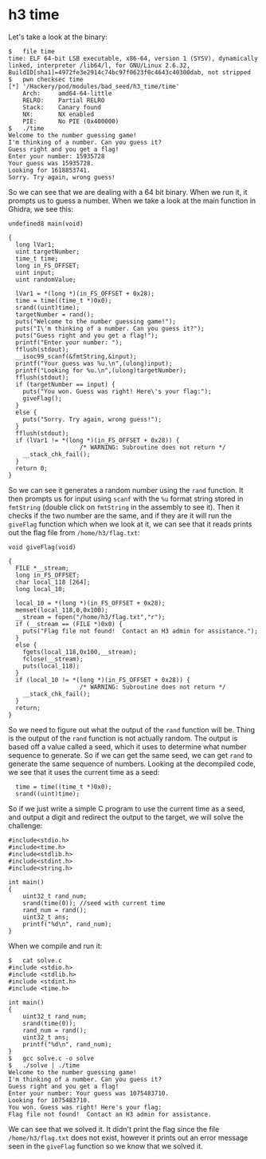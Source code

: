 #	h3 time

Let's take a look at the binary:

```
$	file time 
time: ELF 64-bit LSB executable, x86-64, version 1 (SYSV), dynamically linked, interpreter /lib64/l, for GNU/Linux 2.6.32, BuildID[sha1]=4972fe3e2914c74bc97f0623f0c4643c40300dab, not stripped
$	pwn checksec time 
[*] '/Hackery/pod/modules/bad_seed/h3_time/time'
    Arch:     amd64-64-little
    RELRO:    Partial RELRO
    Stack:    Canary found
    NX:       NX enabled
    PIE:      No PIE (0x400000)
$	./time 
Welcome to the number guessing game!
I'm thinking of a number. Can you guess it?
Guess right and you get a flag!
Enter your number: 15935728
Your guess was 15935728.
Looking for 1618853741.
Sorry. Try again, wrong guess!
```

So we can see that we are dealing with a 64 bit binary. When we run it, it prompts us to guess a number. When we take a look at the main function in Ghidra, we see this:

```
undefined8 main(void)

{
  long lVar1;
  uint targetNumber;
  time_t time;
  long in_FS_OFFSET;
  uint input;
  uint randomValue;
  
  lVar1 = *(long *)(in_FS_OFFSET + 0x28);
  time = time((time_t *)0x0);
  srand((uint)time);
  targetNumber = rand();
  puts("Welcome to the number guessing game!");
  puts("I\'m thinking of a number. Can you guess it?");
  puts("Guess right and you get a flag!");
  printf("Enter your number: ");
  fflush(stdout);
  __isoc99_scanf(&fmtString,&input);
  printf("Your guess was %u.\n",(ulong)input);
  printf("Looking for %u.\n",(ulong)targetNumber);
  fflush(stdout);
  if (targetNumber == input) {
    puts("You won. Guess was right! Here\'s your flag:");
    giveFlag();
  }
  else {
    puts("Sorry. Try again, wrong guess!");
  }
  fflush(stdout);
  if (lVar1 != *(long *)(in_FS_OFFSET + 0x28)) {
                    /* WARNING: Subroutine does not return */
    __stack_chk_fail();
  }
  return 0;
}
```

So we can see it generates a random number using the `rand` function. It then prompts us for input using `scanf` with the `%u` format string stored in `fmtString` (double click on `fmtString` in the assembly to see it). Then it checks if the two number are the same, and if they are it will run the `giveFlag` function which when we look at it, we can see that it reads prints out the flag file from `/home/h3/flag.txt`:

```
void giveFlag(void)

{
  FILE *__stream;
  long in_FS_OFFSET;
  char local_118 [264];
  long local_10;
  
  local_10 = *(long *)(in_FS_OFFSET + 0x28);
  memset(local_118,0,0x100);
  __stream = fopen("/home/h3/flag.txt","r");
  if (__stream == (FILE *)0x0) {
    puts("Flag file not found!  Contact an H3 admin for assistance.");
  }
  else {
    fgets(local_118,0x100,__stream);
    fclose(__stream);
    puts(local_118);
  }
  if (local_10 != *(long *)(in_FS_OFFSET + 0x28)) {
                    /* WARNING: Subroutine does not return */
    __stack_chk_fail();
  }
  return;
}
```

So we need to figure out what the output of the `rand` function will be. Thing is the output of the `rand` function is not actually random. The output is based off a value called a seed, which it uses to determine what number sequence to generate. So if we can get the same seed, we can get `rand` to generate the same sequence of numbers. Looking at the decompiled code, we see that it uses the current time as a seed:

```
  time = time((time_t *)0x0);
  srand((uint)time);
```

So if we just write a simple C program to use the current time as a seed, and output a digit and redirect the output to the target, we will solve the challenge:

```
#include<stdio.h>
#include<time.h>
#include<stdlib.h>
#include<stdint.h>
#include<string.h>

int main()
{
    uint32_t rand_num;
    srand(time(0)); //seed with current time
    rand_num = rand();
    uint32_t ans;
    printf("%d\n", rand_num);	
}
```

When we compile and run it:

```
$	cat solve.c 
#include <stdio.h>
#include <stdlib.h>
#include <stdint.h>
#include <time.h>

int main()
{
    uint32_t rand_num;
    srand(time(0)); 
    rand_num = rand();
    uint32_t ans;
    printf("%d\n", rand_num);	
}
$	gcc solve.c -o solve
$	./solve | ./time 
Welcome to the number guessing game!
I'm thinking of a number. Can you guess it?
Guess right and you get a flag!
Enter your number: Your guess was 1075483710.
Looking for 1075483710.
You won. Guess was right! Here's your flag:
Flag file not found!  Contact an H3 admin for assistance.
```

We can see that we solved it. It didn't print the flag since the file `/home/h3/flag.txt` does not exist, however it prints out an error message seen in the `giveFlag` function so we know that we solved it.